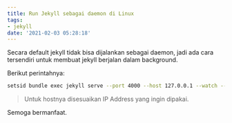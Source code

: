```yaml
---
title: Run Jekyll sebagai daemon di Linux
tags:
- jekyll
date: '2021-02-03 05:28:18'
---
```


Secara default jekyll tidak bisa dijalankan sebagai daemon, jadi ada cara tersendiri untuk membuat jekyll berjalan dalam background.

Berikut perintahnya:

```bash
setsid bundle exec jekyll serve --port 4000 --host 127.0.0.1 --watch --force_polling &>/dev/null </dev/null &
```

> Untuk hostnya disesuaikan IP Address yang ingin dipakai.

Semoga bermanfaat.
